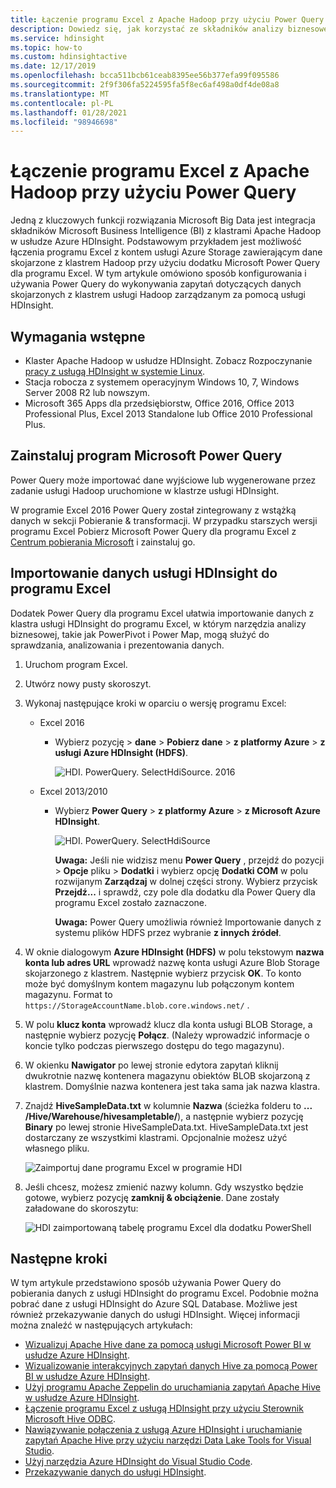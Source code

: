 ```yaml
---
title: Łączenie programu Excel z Apache Hadoop przy użyciu Power Query — usługa Azure HDInsight
description: Dowiedz się, jak korzystać ze składników analizy biznesowej i korzystać z Power Query dla programu Excel, aby uzyskiwać dostęp do danych przechowywanych w usłudze Hadoop w usłudze HDInsight.
ms.service: hdinsight
ms.topic: how-to
ms.custom: hdinsightactive
ms.date: 12/17/2019
ms.openlocfilehash: bcca511bcb61ceab8395ee56b377efa99f095586
ms.sourcegitcommit: 2f9f306fa5224595fa5f8ec6af498a0df4de08a8
ms.translationtype: MT
ms.contentlocale: pl-PL
ms.lasthandoff: 01/28/2021
ms.locfileid: "98946698"
---
```

# <a name="connect-excel-to-apache-hadoop-by-using-power-query"></a>Łączenie programu Excel z Apache Hadoop przy użyciu Power Query

Jedną z kluczowych funkcji rozwiązania Microsoft Big Data jest integracja składników Microsoft Business Intelligence (BI) z klastrami Apache Hadoop w usłudze Azure HDInsight. Podstawowym przykładem jest możliwość łączenia programu Excel z kontem usługi Azure Storage zawierającym dane skojarzone z klastrem Hadoop przy użyciu dodatku Microsoft Power Query dla programu Excel. W tym artykule omówiono sposób konfigurowania i używania Power Query do wykonywania zapytań dotyczących danych skojarzonych z klastrem usługi Hadoop zarządzanym za pomocą usługi HDInsight.

## <a name="prerequisites"></a>Wymagania wstępne

* Klaster Apache Hadoop w usłudze HDInsight. Zobacz Rozpoczynanie [pracy z usługą HDInsight w systemie Linux](./apache-hadoop-linux-tutorial-get-started.md).
* Stacja robocza z systemem operacyjnym Windows 10, 7, Windows Server 2008 R2 lub nowszym.
* Microsoft 365 Apps dla przedsiębiorstw, Office 2016, Office 2013 Professional Plus, Excel 2013 Standalone lub Office 2010 Professional Plus.

## <a name="install-microsoft-power-query"></a>Zainstaluj program Microsoft Power Query

Power Query może importować dane wyjściowe lub wygenerowane przez zadanie usługi Hadoop uruchomione w klastrze usługi HDInsight.

W programie Excel 2016 Power Query został zintegrowany z wstążką danych w sekcji Pobieranie & transformacji. W przypadku starszych wersji programu Excel Pobierz Microsoft Power Query dla programu Excel z [Centrum pobierania Microsoft](https://go.microsoft.com/fwlink/?LinkID=286689) i zainstaluj go.

## <a name="import-hdinsight-data-into-excel"></a>Importowanie danych usługi HDInsight do programu Excel

Dodatek Power Query dla programu Excel ułatwia importowanie danych z klastra usługi HDInsight do programu Excel, w którym narzędzia analizy biznesowej, takie jak PowerPivot i Power Map, mogą służyć do sprawdzania, analizowania i prezentowania danych.

1. Uruchom program Excel.

1. Utwórz nowy pusty skoroszyt.

1. Wykonaj następujące kroki w oparciu o wersję programu Excel:

   * Excel 2016

     * Wybierz pozycję > **dane**  >  **Pobierz dane**  >  **z platformy Azure**  >  **z usługi Azure HDInsight (HDFS)**.

       ![HDI. PowerQuery. SelectHdiSource. 2016](./media/apache-hadoop-connect-excel-power-query/powerquery-selecthdisource-excel2016.png)

   * Excel 2013/2010

     * Wybierz **Power Query**  >  **z platformy Azure**  >  **z Microsoft Azure HDInsight**.

       ![HDI. PowerQuery. SelectHdiSource](./media/apache-hadoop-connect-excel-power-query/powerquery-selecthdisource.png)

       **Uwaga:** Jeśli nie widzisz menu **Power Query** , przejdź do pozycji   >  **Opcje** pliku  >  **Dodatki** i wybierz opcję **Dodatki COM** w polu rozwijanym **Zarządzaj** w dolnej części strony. Wybierz przycisk **Przejdź...** i sprawdź, czy pole dla dodatku dla Power Query dla programu Excel zostało zaznaczone.

       **Uwaga:** Power Query umożliwia również Importowanie danych z systemu plików HDFS przez wybranie **z innych źródeł**.

1. W oknie dialogowym **Azure HDInsight (HDFS)** w polu tekstowym **nazwa konta lub adres URL** wprowadź nazwę konta usługi Azure Blob Storage skojarzonego z klastrem. Następnie wybierz przycisk **OK**. To konto może być domyślnym kontem magazynu lub połączonym kontem magazynu.  Format to `https://StorageAccountName.blob.core.windows.net/` .

1. W polu **klucz konta** wprowadź klucz dla konta usługi BLOB Storage, a następnie wybierz pozycję **Połącz**. (Należy wprowadzić informacje o koncie tylko podczas pierwszego dostępu do tego magazynu).

1. W okienku **Nawigator** po lewej stronie edytora zapytań kliknij dwukrotnie nazwę kontenera magazynu obiektów BLOB skojarzoną z klastrem. Domyślnie nazwa kontenera jest taka sama jak nazwa klastra.

1. Znajdź **HiveSampleData.txt** w kolumnie **Nazwa** (ścieżka folderu to **... /Hive/Warehouse/hivesampletable/**), a następnie wybierz pozycję **Binary** po lewej stronie HiveSampleData.txt. HiveSampleData.txt jest dostarczany ze wszystkimi klastrami. Opcjonalnie możesz użyć własnego pliku.

    ![Zaimportuj dane programu Excel w programie HDI](./media/apache-hadoop-connect-excel-power-query/powerquery-importdata.png)

1. Jeśli chcesz, możesz zmienić nazwy kolumn. Gdy wszystko będzie gotowe, wybierz pozycję **zamknij & obciążenie**.  Dane zostały załadowane do skoroszytu:

    ![HDI zaimportowaną tabelę programu Excel dla dodatku PowerShell](./media/apache-hadoop-connect-excel-power-query/powerquery-importedtable.png)

## <a name="next-steps"></a>Następne kroki

W tym artykule przedstawiono sposób używania Power Query do pobierania danych z usługi HDInsight do programu Excel. Podobnie można pobrać dane z usługi HDInsight do Azure SQL Database. Możliwe jest również przekazywanie danych do usługi HDInsight. Więcej informacji można znaleźć w następujących artykułach:

* [Wizualizuj Apache Hive dane za pomocą usługi Microsoft Power BI w usłudze Azure HDInsight](apache-hadoop-connect-hive-power-bi.md).
* [Wizualizowanie interakcyjnych zapytań danych Hive za pomocą Power BI w usłudze Azure HDInsight](../interactive-query/apache-hadoop-connect-hive-power-bi-directquery.md).
* [Użyj programu Apache Zeppelin do uruchamiania zapytań Apache Hive w usłudze Azure HDInsight](../interactive-query/hdinsight-connect-hive-zeppelin.md).
* [Łączenie programu Excel z usługą HDInsight przy użyciu Sterownik Microsoft Hive ODBC](apache-hadoop-connect-excel-hive-odbc-driver.md).
* [Nawiązywanie połączenia z usługą Azure HDInsight i uruchamianie zapytań Apache Hive przy użyciu narzędzi Data Lake Tools for Visual Studio](apache-hadoop-visual-studio-tools-get-started.md).
* [Użyj narzędzia Azure HDInsight do Visual Studio Code](../hdinsight-for-vscode.md).
* [Przekazywanie danych do usługi HDInsight](./../hdinsight-upload-data.md).

